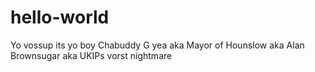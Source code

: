 # hello-world

Yo vossup its yo boy Chabuddy G yea aka Mayor of Hounslow aka Alan Brownsugar aka UKIPs vorst nightmare
